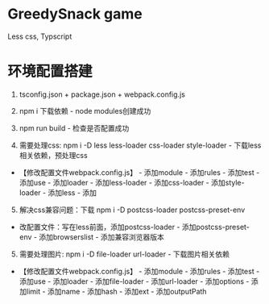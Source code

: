 # GreedySnack game
Less css, Typscript

# 环境配置搭建
1. tsconfig.json + package.json + webpack.config.js

2. npm i 下载依赖 - node modules创建成功

3. npm run build - 检查是否配置成功

4. 需要处理css: npm i -D less less-loader css-loader style-loader - 下载less相关依赖，预处理css 
- 【修改配置文件webpack.config.js】 - 添加module - 添加rules - 添加test - 添加use - 添加loader - 添加less-loader - 添加css-loader - 添加style-loader - 添加less - 添加

5. 解决css兼容问题：下载 npm i -D postcss-loader postcss-preset-env
- 改配置文件：写在less前面，添加postcss-loader - 添加postcss-preset-env - 添加browserslist - 添加兼容浏览器版本

5. 需要处理图片: npm i -D file-loader url-loader - 下载图片相关依赖
- 【修改配置文件webpack.config.js】 - 添加module - 添加rules - 添加test - 添加use - 添加loader - 添加file-loader - 添加url-loader - 添加options - 添加limit - 添加name - 添加hash - 添加ext - 添加outputPath


